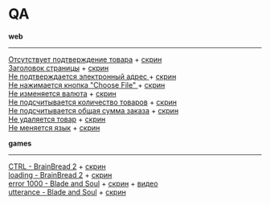 # QA

**web**
***
[Отсутствует подтверждение товара](https://github.com/aisilight/QA/blob/master/prestashop/no%20confirmation%20of%20goods.pdf) + [скрин](https://github.com/aisilight/QA/blob/master/prestashop/no%20confirmation%20of%20goods.png )<br>
[Заголовок страницы](https://github.com/aisilight/QA/blob/master/prestashop/title%20page.pdf) + [скрин](https://github.com/aisilight/QA/blob/master/prestashop/title%20page.jpg )<br>
[Не подтверждается электронный адрес ](https://github.com/aisilight/QA/blob/master/prestashop/Email%20address%20is%20not%20confirmed.pdf) + [скрин](https://github.com/aisilight/QA/blob/master/prestashop/Email%20address%20is%20not%20confirmed.jpg)<br>
[Не нажимается кнопка "Choose File" ](https://github.com/aisilight/QA/blob/master/prestashop/Choose%20File.pdf) + [скрин](https://github.com/aisilight/QA/blob/master/prestashop/Choose%20File.png)<br>
[Не изменяется валюта](https://github.com/aisilight/QA/blob/master/prestashop/currency.pdf) + [скрин](https://github.com/aisilight/QA/blob/master/prestashop/currency.jpg)<br>
[Не подсчитывается количество товаров](https://github.com/aisilight/QA/blob/master/prestashop/number%20of%20goods.pdf) + [скрин](https://github.com/aisilight/QA/blob/master/prestashop/number%20of%20goods.png)<br>
[Не подсчитывается общая сумма заказа](https://github.com/aisilight/QA/blob/master/prestashop/order%20price.pdf) + [скрин](https://github.com/aisilight/QA/blob/master/prestashop/order%20price.png)<br>
[Не удаляется товар](https://github.com/aisilight/QA/blob/master/prestashop/remove%20from%20cart.pdf) + [скрин](https://github.com/aisilight/QA/blob/master/prestashop/remove%20from%20cart.png)<br>
[Не меняется язык](https://github.com/aisilight/QA/blob/master/prestashop/switch%20language.pdf) + [скрин](https://github.com/aisilight/QA/blob/master/prestashop/switch%20language.png)<br>

**games**
***
[CTRL - BrainBread 2](https://github.com/aisilight/QA/blob/master/games/CTRL.pdf) + [скрин](https://github.com/aisilight/QA/blob/master/games/CTRL.jpg)<br>
[loading - BrainBread 2](https://github.com/aisilight/QA/blob/master/games/loading.pdf) + [скрин](https://github.com/aisilight/QA/blob/master/games/loading.jpg)<br>
[error 1000 - Blade and Soul](https://github.com/aisilight/QA/blob/master/games/error%201000.pdf) + [скрин](https://github.com/aisilight/QA/blob/master/games/error%201000.jpg) + [видео](https://drive.google.com/open?id=1XonxQqFqbNi20goWlbGlIAQmkmdS70Xy)<br>
[utterance - Blade and Soul](https://github.com/aisilight/QA/blob/master/games/utterance.pdf) + [скрин](https://github.com/aisilight/QA/blob/master/games/utterance.jpg)<br>
